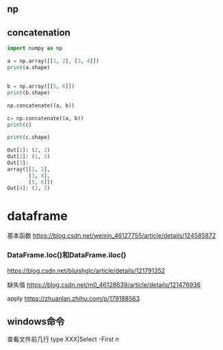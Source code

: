 ## np
## concatenation
```python
import numpy as np
 
a = np.array([[1, 2], [3, 4]])
print(a.shape)
 
 
b = np.array([[5, 6]])
print(b.shape)
 
np.concatenate((a, b))
 
c= np.concatenate((a, b))
print(c)
 
print(c.shape)
 
Out[1]: (2, 2)
Out[2]: (1, 2)
Out[3]: 
array([[1, 2],
       [3, 4],
       [5, 6]])
Out[4]: (3, 2)
```

# dataframe

基本函数
https://blog.csdn.net/weixin_46127755/article/details/124585872

### DataFrame.loc()和DataFrame.iloc()
https://blog.csdn.net/bluishglc/article/details/121791352

缺失值
https://blog.csdn.net/m0_46128639/article/details/121476936

apply
https://zhuanlan.zhihu.com/p/179188563

## windows命令
查看文件前几行 type XXX|Select -First n